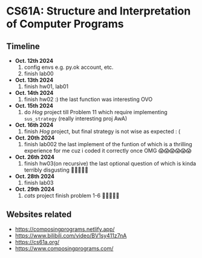 # CS61A: Structure and Interpretation of Computer Programs
## Timeline
- **Oct. 12th 2024**
  1. config envs e.g. py.ok account, etc.
  2. finish lab00
- **Oct. 13th 2024**
  1. finish hw01, lab01
- **Oct. 14th 2024**
  1. finish hw02 :) the last function was interesting OVO
- **Oct. 15th 2024**
  1. do *Hog* project till Problem 11 which require implementing `sus_strategy` (really interesting proj AwA)
- **Oct. 16th 2024**
  1. finish *Hog* project, but final strategy is not wise as expected : (
- **Oct. 20th 2024**
  1. finish lab002 the last implement of the funtion of which is a thrilling experience for me cuz i coded it correctly once OMG 😱😱😱😱😱😱
- **Oct. 26th 2024**
  1. finish hw03(on recursive) the last optional question of which is kinda terribly disgusting 🤢🤢🤢🤢🤢
- **Oct. 28th 2024**
  1. finish lab03
- **Oct. 29th 2024**
  1. *cats* project finish problem 1-6 🥺🥺🥺🥺🥺

## Websites related
- https://composingprograms.netlify.app/
- https://www.bilibili.com/video/BV1sy411z7nA
- https://cs61a.org/
- https://www.composingprograms.com/

